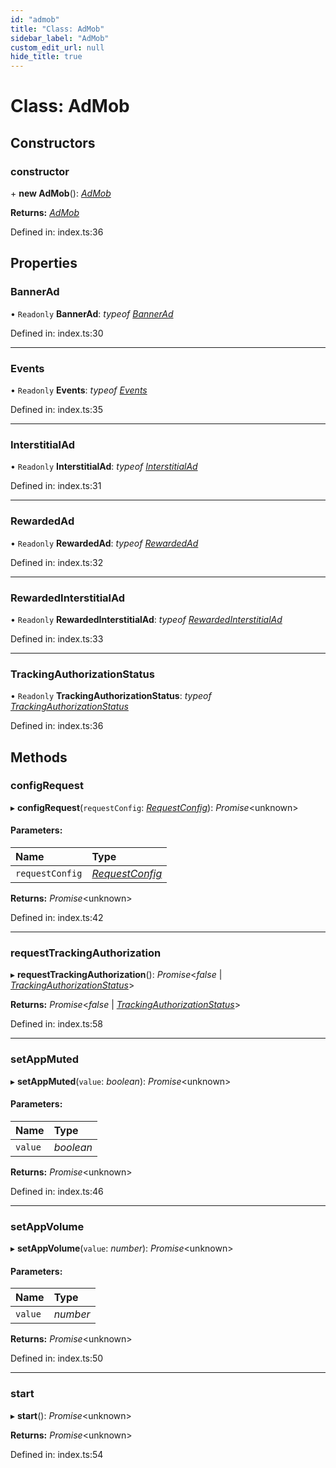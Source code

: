 ```yaml
---
id: "admob"
title: "Class: AdMob"
sidebar_label: "AdMob"
custom_edit_url: null
hide_title: true
---
```


# Class: AdMob

## Constructors

### constructor

\+ **new AdMob**(): [*AdMob*](admob.md)

**Returns:** [*AdMob*](admob.md)

Defined in: index.ts:36

## Properties

### BannerAd

• `Readonly` **BannerAd**: *typeof* [*BannerAd*](bannerad.md)

Defined in: index.ts:30

___

### Events

• `Readonly` **Events**: *typeof* [*Events*](../enums/events.md)

Defined in: index.ts:35

___

### InterstitialAd

• `Readonly` **InterstitialAd**: *typeof* [*InterstitialAd*](interstitialad.md)

Defined in: index.ts:31

___

### RewardedAd

• `Readonly` **RewardedAd**: *typeof* [*RewardedAd*](rewardedad.md)

Defined in: index.ts:32

___

### RewardedInterstitialAd

• `Readonly` **RewardedInterstitialAd**: *typeof* [*RewardedInterstitialAd*](rewardedinterstitialad.md)

Defined in: index.ts:33

___

### TrackingAuthorizationStatus

• `Readonly` **TrackingAuthorizationStatus**: *typeof* [*TrackingAuthorizationStatus*](../enums/trackingauthorizationstatus.md)

Defined in: index.ts:36

## Methods

### configRequest

▸ **configRequest**(`requestConfig`: [*RequestConfig*](../index.md#requestconfig)): *Promise*<unknown\>

#### Parameters:

Name | Type |
:------ | :------ |
`requestConfig` | [*RequestConfig*](../index.md#requestconfig) |

**Returns:** *Promise*<unknown\>

Defined in: index.ts:42

___

### requestTrackingAuthorization

▸ **requestTrackingAuthorization**(): *Promise*<*false* \| [*TrackingAuthorizationStatus*](../enums/trackingauthorizationstatus.md)\>

**Returns:** *Promise*<*false* \| [*TrackingAuthorizationStatus*](../enums/trackingauthorizationstatus.md)\>

Defined in: index.ts:58

___

### setAppMuted

▸ **setAppMuted**(`value`: *boolean*): *Promise*<unknown\>

#### Parameters:

Name | Type |
:------ | :------ |
`value` | *boolean* |

**Returns:** *Promise*<unknown\>

Defined in: index.ts:46

___

### setAppVolume

▸ **setAppVolume**(`value`: *number*): *Promise*<unknown\>

#### Parameters:

Name | Type |
:------ | :------ |
`value` | *number* |

**Returns:** *Promise*<unknown\>

Defined in: index.ts:50

___

### start

▸ **start**(): *Promise*<unknown\>

**Returns:** *Promise*<unknown\>

Defined in: index.ts:54
